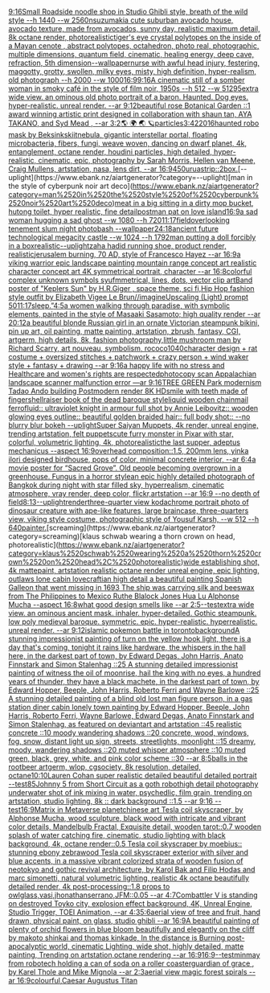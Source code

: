 [9:16](https://www.ebank.nz/aiartgenerator?category=9%3A16)[Small Roadside noodle shop  in Studio Ghibli style, breath of the wild style  --h 1440  --w 2560](https://www.ebank.nz/aiartgenerator?category=Small%2520Roadside%2520noodle%2520shop%2520%2520in%2520Studio%2520Ghibli%2520style%2C%2520breath%2520of%2520the%2520wild%2520style%2520%2520--h%25201440%2520%2520--w%25202560)[nsuzumaki](https://www.ebank.nz/aiartgenerator?category=nsuzumaki)[a cute suburban avocado house, avocado texture, made from avocados, sunny day, realistic maximum detail, 8k octane render, photorealistic](https://www.ebank.nz/aiartgenerator?category=a%2520cute%2520suburban%2520avocado%2520house%2C%2520avocado%2520texture%2C%2520made%2520from%2520avocados%2C%2520sunny%2520day%2C%2520realistic%2520maximum%2520detail%2C%25208k%2520octane%2520render%2C%2520photorealistic)[tiger's eye crystal polytopes on the inside of a Mayan cenote , abstract polytopes, octahedron, photo real, photographic, multiple dimensions, quantum field, cinematic, healing energy, deep cave, refraction, 5th dimension](https://www.ebank.nz/aiartgenerator?category=tiger%27s%2520eye%2520crystal%2520polytopes%2520on%2520the%2520inside%2520of%2520a%2520Mayan%2520cenote%2520%2C%2520abstract%2520polytopes%2C%2520octahedron%2C%2520photo%2520real%2C%2520photographic%2C%2520multiple%2520dimensions%2C%2520quantum%2520field%2C%2520cinematic%2C%2520healing%2520energy%2C%2520deep%2520cave%2C%2520refraction%2C%25205th%2520dimension)[--wallpaper](https://www.ebank.nz/aiartgenerator?category=--wallpaper)[nurse with awful head injury, festering, maggotty, grotty, swollen, milky eyes, misty, high definition, hyper-realism, old photograph --h 2000 --w 1000](https://www.ebank.nz/aiartgenerator?category=nurse%2520with%2520awful%2520head%2520injury%2C%2520festering%2C%2520maggotty%2C%2520grotty%2C%2520swollen%2C%2520milky%2520eyes%2C%2520misty%2C%2520high%2520definition%2C%2520hyper-realism%2C%2520old%2520photograph%2520--h%25202000%2520--w%25201000)[16:9](https://www.ebank.nz/aiartgenerator?category=16%3A9)[9:16](https://www.ebank.nz/aiartgenerator?category=9%3A16)[A cinematic still of a somber woman in smoky café in the style of film noir, 1950s --h 512 --w 512](https://www.ebank.nz/aiartgenerator?category=A%2520cinematic%2520still%2520of%2520a%2520somber%2520woman%2520in%2520smoky%2520caf%C3%A9%2520in%2520the%2520style%2520of%2520film%2520noir%2C%25201950s%2520--h%2520512%2520--w%2520512)[95](https://www.ebank.nz/aiartgenerator?category=95)[extra wide view. an ominous old photo portrait of a baron. Haunted. Dog eyes. hyper-realistic. unreal render. --ar 9:12](https://www.ebank.nz/aiartgenerator?category=extra%2520wide%2520view.%2520an%2520ominous%2520old%2520photo%2520portrait%2520of%2520a%2520baron.%2520Haunted.%2520Dog%2520eyes.%2520hyper-realistic.%2520unreal%2520render.%2520--ar%25209%3A12)[beautiful rose Botanical Garden  ::1 award winning artistic print designed in collaboration with shaun tan, AYA TAKANO, and Syd Mead , --ar 3:2](https://www.ebank.nz/aiartgenerator?category=beautiful%2520rose%2520Botanical%2520Garden%2520%2520%3A%3A1%2520award%2520winning%2520artistic%2520print%2520designed%2520in%2520collaboration%2520with%2520shaun%2520tan%2C%2520AYA%2520TAKANO%2C%2520and%2520Syd%2520Mead%2520%2C%2520--ar%25203%3A2)[🌎 🌍 🌏 🪐](https://www.ebank.nz/aiartgenerator?category=%F0%9F%8C%8E%2520%F0%9F%8C%8D%2520%F0%9F%8C%8F%2520%F0%9F%AA%90)[particles](https://www.ebank.nz/aiartgenerator?category=particles)[3:4](https://www.ebank.nz/aiartgenerator?category=3%3A4)[22016](https://www.ebank.nz/aiartgenerator?category=22016)[haunted robo mask by Beksinkski](https://www.ebank.nz/aiartgenerator?category=haunted%2520robo%2520mask%2520by%2520Beksinkski)[it](https://www.ebank.nz/aiartgenerator?category=it)[nebula, gigantic interstellar portal, floating microbacteria, fibers, fungi, weave woven, dancing on dwarf planet, 4k, entanglement, octane render, houdini particles, high detailed, hyper-realistic, cinematic, epic, photography by Sarah Morris, Hellen van Meene, Craig Mullens, artstation, nasa, lens dirt, --ar 16:9](https://www.ebank.nz/aiartgenerator?category=nebula%2C%2520gigantic%2520interstellar%2520portal%2C%2520floating%2520microbacteria%2C%2520fibers%2C%2520fungi%2C%2520weave%2520woven%2C%2520dancing%2520on%2520dwarf%2520planet%2C%25204k%2C%2520entanglement%2C%2520octane%2520render%2C%2520houdini%2520particles%2C%2520high%2520detailed%2C%2520hyper-realistic%2C%2520cinematic%2C%2520epic%2C%2520photography%2520by%2520Sarah%2520Morris%2C%2520Hellen%2520van%2520Meene%2C%2520Craig%2520Mullens%2C%2520artstation%2C%2520nasa%2C%2520lens%2520dirt%2C%2520--ar%252016%3A9)[450](https://www.ebank.nz/aiartgenerator?category=450)[urua](https://www.ebank.nz/aiartgenerator?category=urua)[strip::2](https://www.ebank.nz/aiartgenerator?category=strip%3A%3A2)[box.](https://www.ebank.nz/aiartgenerator?category=box.)[--uplight](https://www.ebank.nz/aiartgenerator?category=--uplight)[man in the style of cyberpunk noir art deco](https://www.ebank.nz/aiartgenerator?category=man%2520in%2520the%2520style%2520of%2520cyberpunk%2520noir%2520art%2520deco)[meat in a big sitting in a dirty mop bucket, hutong toilet, hyper realistic, fine detail](https://www.ebank.nz/aiartgenerator?category=meat%2520in%2520a%2520big%2520sitting%2520in%2520a%2520dirty%2520mop%2520bucket%2C%2520hutong%2520toilet%2C%2520hyper%2520realistic%2C%2520fine%2520detail)[postman pat on love island](https://www.ebank.nz/aiartgenerator?category=postman%2520pat%2520on%2520love%2520island)[16:9](https://www.ebank.nz/aiartgenerator?category=16%3A9)[a sad woman hugging a sad ghost --w 1080 --h 720](https://www.ebank.nz/aiartgenerator?category=a%2520sad%2520woman%2520hugging%2520a%2520sad%2520ghost%2520--w%25201080%2520--h%2520720)[11:17](https://www.ebank.nz/aiartgenerator?category=11%3A17)[field](https://www.ebank.nz/aiartgenerator?category=field)[overlooking tenement slum night photobash --wallpaper](https://www.ebank.nz/aiartgenerator?category=overlooking%2520tenement%2520slum%2520night%2520photobash%2520--wallpaper)[24:18](https://www.ebank.nz/aiartgenerator?category=24%3A18)[ancient future technological megacity castle --w 1024 --h 1792](https://www.ebank.nz/aiartgenerator?category=ancient%2520future%2520technological%2520megacity%2520castle%2520--w%25201024%2520--h%25201792)[man putting a doll forcibly in a box](https://www.ebank.nz/aiartgenerator?category=man%2520putting%2520a%2520doll%2520forcibly%2520in%2520a%2520box)[realistic](https://www.ebank.nz/aiartgenerator?category=realistic)[--uplight](https://www.ebank.nz/aiartgenerator?category=--uplight)[zaha hadid running shoe, product render, realistic](https://www.ebank.nz/aiartgenerator?category=zaha%2520hadid%2520running%2520shoe%2C%2520product%2520render%2C%2520realistic)[jerusalem burning, 70 AD, style of Francesco Hayez --ar 16:9](https://www.ebank.nz/aiartgenerator?category=jerusalem%2520burning%2C%252070%2520AD%2C%2520style%2520of%2520Francesco%2520Hayez%2520--ar%252016%3A9)[a viking warrior epic landscape painting mountain range concept art realistic character concept art 4K symmetrical portrait, character --ar 16:8](https://www.ebank.nz/aiartgenerator?category=a%2520viking%2520warrior%2520epic%2520landscape%2520painting%2520mountain%2520range%2520concept%2520art%2520realistic%2520character%2520concept%2520art%25204K%2520symmetrical%2520portrait%2C%2520character%2520--ar%252016%3A8)[colorful complex unknown symbols syufmmetrical, lines, dots, vector clip art](https://www.ebank.nz/aiartgenerator?category=colorful%2520complex%2520unknown%2520symbols%2520syufmmetrical%2C%2520lines%2C%2520dots%2C%2520vector%2520clip%2520art)[Band poster of "Keplers Sun" by H.R.Giger , space theme, sci fi,](https://www.ebank.nz/aiartgenerator?category=Band%2520poster%2520of%2520%22Keplers%2520Sun%22%2520by%2520H.R.Giger%2520%2C%2520space%2520theme%2C%2520sci%2520fi%2C)[Hip Hop fashion style outfit by Elizabeth Vigee Le Brun](https://www.ebank.nz/aiartgenerator?category=Hip%2520Hop%2520fashion%2520style%2520outfit%2520by%2520Elizabeth%2520Vigee%2520Le%2520Brun)[//imagineUpscaling (Light) prompt 50](https://www.ebank.nz/aiartgenerator?category=//imagineUpscaling%2520%28Light%29%2520prompt%252050)[11:17](https://www.ebank.nz/aiartgenerator?category=11%3A17)[sleep.”](https://www.ebank.nz/aiartgenerator?category=sleep.%E2%80%9D)[4:5](https://www.ebank.nz/aiartgenerator?category=4%3A5)[a women walking through paradise, with symbolic elements, painted in the style of Masaaki Sasamoto; high quality render --ar 20:12](https://www.ebank.nz/aiartgenerator?category=a%2520women%2520walking%2520through%2520paradise%2C%2520with%2520symbolic%2520elements%2C%2520painted%2520in%2520the%2520style%2520of%2520Masaaki%2520Sasamoto%3B%2520high%2520quality%2520render%2520--ar%252020%3A12)[a beautiful blonde Russian girl in an ornate Victorian steampunk bikini, pin up art, oil painting, matte painting, artstation, zbrush, fantasy, CGI, artgerm, high details, 8k, fashion photography,](https://www.ebank.nz/aiartgenerator?category=a%2520beautiful%2520blonde%2520Russian%2520girl%2520in%2520an%2520ornate%2520Victorian%2520steampunk%2520bikini%2C%2520pin%2520up%2520art%2C%2520oil%2520painting%2C%2520matte%2520painting%2C%2520artstation%2C%2520zbrush%2C%2520fantasy%2C%2520CGI%2C%2520artgerm%2C%2520high%2520details%2C%25208k%2C%2520fashion%2520photography%2C)[little mushroom man by Richard Scarry, art nouveau, symbolism, rococo](https://www.ebank.nz/aiartgenerator?category=little%2520mushroom%2520man%2520by%2520Richard%2520Scarry%2C%2520art%2520nouveau%2C%2520symbolism%2C%2520rococo)[1040](https://www.ebank.nz/aiartgenerator?category=1040)[character design + rat costume + oversized stitches + patchwork + crazy person + wind waker style + fantasy + drawing --ar 9:16](https://www.ebank.nz/aiartgenerator?category=character%2520design%2520%2B%2520rat%2520costume%2520%2B%2520oversized%2520stitches%2520%2B%2520patchwork%2520%2B%2520crazy%2520person%2520%2B%2520wind%2520waker%2520style%2520%2B%2520fantasy%2520%2B%2520drawing%2520--ar%25209%3A16)[a happy life with no stress and Healthcare and women's rights are respected](https://www.ebank.nz/aiartgenerator?category=a%2520happy%2520life%2520with%2520no%2520stress%2520and%2520Healthcare%2520and%2520women%27s%2520rights%2520are%2520respected)[photocopy scan Appalachian landscape scanner malfunction error —ar 9:16](https://www.ebank.nz/aiartgenerator?category=photocopy%2520scan%2520Appalachian%2520landscape%2520scanner%2520malfunction%2520error%2520%E2%80%94ar%25209%3A16)[TREE GREEN Park modernism Tadao Ando building Postmodern render 8K HD](https://www.ebank.nz/aiartgenerator?category=TREE%2520GREEN%2520Park%2520modernism%2520Tadao%2520Ando%2520building%2520Postmodern%2520render%25208K%2520HD)[smile with teeth made of fingers](https://www.ebank.nz/aiartgenerator?category=smile%2520with%2520teeth%2520made%2520of%2520fingers)[hellraiser book of the dead baroque style](https://www.ebank.nz/aiartgenerator?category=hellraiser%2520book%2520of%2520the%2520dead%2520baroque%2520style)[liquid wooden chainmail ferrofluid:: ultraviolet knight in armour full shot by Annie Leibovitz:: wooden glowing eyes outline:: beautiful golden braided hair:: full body shot:: --no blurry blur bokeh --uplight](https://www.ebank.nz/aiartgenerator?category=liquid%2520wooden%2520chainmail%2520ferrofluid%3A%3A%2520ultraviolet%2520knight%2520in%2520armour%2520full%2520shot%2520by%2520Annie%2520Leibovitz%3A%3A%2520wooden%2520glowing%2520eyes%2520outline%3A%3A%2520beautiful%2520golden%2520braided%2520hair%3A%3A%2520full%2520body%2520shot%3A%3A%2520--no%2520blurry%2520blur%2520bokeh%2520--uplight)[Super Saiyan Muppets, 4k render, unreal engine, trending artstation, felt puppets](https://www.ebank.nz/aiartgenerator?category=Super%2520Saiyan%2520Muppets%2C%25204k%2520render%2C%2520unreal%2520engine%2C%2520trending%2520artstation%2C%2520felt%2520puppets)[cute furry monster in Pixar with star, colorful, volumetric lighting, 4k, photorealistic](https://www.ebank.nz/aiartgenerator?category=cute%2520furry%2520monster%2520in%2520Pixar%2520with%2520star%2C%2520colorful%2C%2520volumetric%2520lighting%2C%25204k%2C%2520photorealistic)[the last supper, adeptus mechanicus --aspect 16:9](https://www.ebank.nz/aiartgenerator?category=the%2520last%2520supper%2C%2520adeptus%2520mechanicus%2520--aspect%252016%3A9)[overhead composition::1.5, 200mm lens, yinka ilori designed birdhouse, pops of color, minimal concrete interior, --ar 6:4](https://www.ebank.nz/aiartgenerator?category=overhead%2520composition%3A%3A1.5%2C%2520200mm%2520lens%2C%2520yinka%2520ilori%2520designed%2520birdhouse%2C%2520pops%2520of%2520color%2C%2520minimal%2520concrete%2520interior%2C%2520--ar%25206%3A4)[a movie poster for “Sacred Grove”. Old people becoming overgrown in a greenhouse. Fungus in a horror style](https://www.ebank.nz/aiartgenerator?category=a%2520movie%2520poster%2520for%2520%E2%80%9CSacred%2520Grove%E2%80%9D.%2520Old%2520people%2520becoming%2520overgrown%2520in%2520a%2520greenhouse.%2520Fungus%2520in%2520a%2520horror%2520style)[an epic highly detailed photograph of Bangkok during night with star filled sky, hyperrealism, cinematic atmosphere, vray render, deep color, flickr,artstation --ar 16:9 --no depth of field](https://www.ebank.nz/aiartgenerator?category=an%2520epic%2520highly%2520detailed%2520photograph%2520of%2520Bangkok%2520during%2520night%2520with%2520star%2520filled%2520sky%2C%2520hyperrealism%2C%2520cinematic%2520atmosphere%2C%2520vray%2520render%2C%2520deep%2520color%2C%2520flickr%2Cartstation%2520--ar%252016%3A9%2520--no%2520depth%2520of%2520field)[8:13](https://www.ebank.nz/aiartgenerator?category=8%3A13)[--uplight](https://www.ebank.nz/aiartgenerator?category=--uplight)[render](https://www.ebank.nz/aiartgenerator?category=render)[three-quarter view kodachrome portrait photo of dinosaur creature with ape-like features, large braincase, three-quarters view, viking style costume, photographic style of Yousuf Karsh, --w 512 --h 640](https://www.ebank.nz/aiartgenerator?category=three-quarter%2520view%2520kodachrome%2520portrait%2520photo%2520of%2520dinosaur%2520creature%2520with%2520ape-like%2520features%2C%2520large%2520braincase%2C%2520three-quarters%2520view%2C%2520viking%2520style%2520costume%2C%2520photographic%2520style%2520of%2520Yousuf%2520Karsh%2C%2520--w%2520512%2520--h%2520640)[painter.](https://www.ebank.nz/aiartgenerator?category=painter.)[screaming](https://www.ebank.nz/aiartgenerator?category=screaming)[klaus schwab wearing a thorn crown on head, photorealistic](https://www.ebank.nz/aiartgenerator?category=klaus%2520schwab%2520wearing%2520a%2520thorn%2520crown%2520on%2520head%2C%2520photorealistic)[wide establishing shot, 4k mattepaint, artstation realistic octane render unreal engine, epic lighting, outlaws lone cabin lovecraftian high detail a beautiful painting Spanish Galleon that went missing in 1693 The ship was carrying silk and beeswax from The Philippines to Mexico Ruthe Blalock Jones Hua Lu  Alphonse Mucha --aspect 16:8](https://www.ebank.nz/aiartgenerator?category=wide%2520establishing%2520shot%2C%25204k%2520mattepaint%2C%2520artstation%2520realistic%2520octane%2520render%2520unreal%2520engine%2C%2520epic%2520lighting%2C%2520outlaws%2520lone%2520cabin%2520lovecraftian%2520high%2520detail%2520a%2520beautiful%2520painting%2520Spanish%2520Galleon%2520that%2520went%2520missing%2520in%25201693%2520The%2520ship%2520was%2520carrying%2520silk%2520and%2520beeswax%2520from%2520The%2520Philippines%2520to%2520Mexico%2520Ruthe%2520Blalock%2520Jones%2520Hua%2520Lu%2520%2520Alphonse%2520Mucha%2520--aspect%252016%3A8)[what good design smells like --ar 2:5](https://www.ebank.nz/aiartgenerator?category=what%2520good%2520design%2520smells%2520like%2520--ar%25202%3A5)[--test](https://www.ebank.nz/aiartgenerator?category=--test)[extra wide view. an ominous ancient mask. inhaler. hyper-detailed. Gothic steampunk. low poly medieval baroque. symmetric. epic. hyper-realistic. hyperrealistic. unreal render. --ar 9:12](https://www.ebank.nz/aiartgenerator?category=extra%2520wide%2520view.%2520an%2520ominous%2520ancient%2520mask.%2520inhaler.%2520hyper-detailed.%2520Gothic%2520steampunk.%2520low%2520poly%2520medieval%2520baroque.%2520symmetric.%2520epic.%2520hyper-realistic.%2520hyperrealistic.%2520unreal%2520render.%2520--ar%25209%3A12)[islamic pokemon battle in toronto](https://www.ebank.nz/aiartgenerator?category=islamic%2520pokemon%2520battle%2520in%2520toronto)[background](https://www.ebank.nz/aiartgenerator?category=background)[A stunning impressionist painting of turn on the yellow hook light, there is a day that's coming, tonight it rains like hardware, the whispers in the hall here, in the darkest part of town, by Edward Degas, John Harris, Anato Finnstark and Simon Stalenhag ::25 A stunning detailed impressionist painting of witness the oil of moonrise, hail the king with no eyes, a hundred years of thunder, they have a black machete, in the darkest part of town, by Edward Hopper, Beeple, John Harris, Roberto Ferri and Wayne Barlowe ::25 A stunning detailed painting of a blind old lost man figure person, in a gas station diner cabin lonely town painting by Edward Hopper, Beeple, John Harris, Roberto Ferri, Wayne Barlowe, Edward Degas, Anato Finnstark and Simon Stalenhag, as featured on deviantart and artstation ::45 realistic concrete ::10 moody wandering shadows ::20 concrete, wood, windows, fog, snow, distant light up sign, streets, streetlights, moonlight ::15 dreamy, moody, wandering shadows ::20 muted whisper atmosphere ::10 muted green, black, grey, white, and pink color scheme ::30 --ar 8:5](https://www.ebank.nz/aiartgenerator?category=A%2520stunning%2520impressionist%2520painting%2520of%2520turn%2520on%2520the%2520yellow%2520hook%2520light%2C%2520there%2520is%2520a%2520day%2520that%27s%2520coming%2C%2520tonight%2520it%2520rains%2520like%2520hardware%2C%2520the%2520whispers%2520in%2520the%2520hall%2520here%2C%2520in%2520the%2520darkest%2520part%2520of%2520town%2C%2520by%2520Edward%2520Degas%2C%2520John%2520Harris%2C%2520Anato%2520Finnstark%2520and%2520Simon%2520Stalenhag%2520%3A%3A25%2520A%2520stunning%2520detailed%2520impressionist%2520painting%2520of%2520witness%2520the%2520oil%2520of%2520moonrise%2C%2520hail%2520the%2520king%2520with%2520no%2520eyes%2C%2520a%2520hundred%2520years%2520of%2520thunder%2C%2520they%2520have%2520a%2520black%2520machete%2C%2520in%2520the%2520darkest%2520part%2520of%2520town%2C%2520by%2520Edward%2520Hopper%2C%2520Beeple%2C%2520John%2520Harris%2C%2520Roberto%2520Ferri%2520and%2520Wayne%2520Barlowe%2520%3A%3A25%2520A%2520stunning%2520detailed%2520painting%2520of%2520a%2520blind%2520old%2520lost%2520man%2520figure%2520person%2C%2520in%2520a%2520gas%2520station%2520diner%2520cabin%2520lonely%2520town%2520painting%2520by%2520Edward%2520Hopper%2C%2520Beeple%2C%2520John%2520Harris%2C%2520Roberto%2520Ferri%2C%2520Wayne%2520Barlowe%2C%2520Edward%2520Degas%2C%2520Anato%2520Finnstark%2520and%2520Simon%2520Stalenhag%2C%2520as%2520featured%2520on%2520deviantart%2520and%2520artstation%2520%3A%3A45%2520realistic%2520concrete%2520%3A%3A10%2520moody%2520wandering%2520shadows%2520%3A%3A20%2520concrete%2C%2520wood%2C%2520windows%2C%2520fog%2C%2520snow%2C%2520distant%2520light%2520up%2520sign%2C%2520streets%2C%2520streetlights%2C%2520moonlight%2520%3A%3A15%2520dreamy%2C%2520moody%2C%2520wandering%2520shadows%2520%3A%3A20%2520muted%2520whisper%2520atmosphere%2520%3A%3A10%2520muted%2520green%2C%2520black%2C%2520grey%2C%2520white%2C%2520and%2520pink%2520color%2520scheme%2520%3A%3A30%2520--ar%25208%3A5)[balls in the rootbeer artgerm, wlop, cgsociety, 8k resolution, detailed, octane](https://www.ebank.nz/aiartgenerator?category=balls%2520in%2520the%2520rootbeer%2520artgerm%2C%2520wlop%2C%2520cgsociety%2C%25208k%2520resolution%2C%2520detailed%2C%2520octane)[10:10](https://www.ebank.nz/aiartgenerator?category=10%3A10)[Lauren Cohan super realistic detailed beautiful detailed portrait --test](https://www.ebank.nz/aiartgenerator?category=Lauren%2520Cohan%2520super%2520realistic%2520detailed%2520beautiful%2520detailed%2520portrait%2520--test)[85](https://www.ebank.nz/aiartgenerator?category=85)[Johnny 5 from Short Circuit as a goth robot](https://www.ebank.nz/aiartgenerator?category=Johnny%25205%2520from%2520Short%2520Circuit%2520as%2520a%2520goth%2520robot)[high detail photography underwater shot of ink mixing in water, psychedlic, film grain, trending on artstation, studio lighting, 8k :: dark background ::1.5 --ar 9:16 --test](https://www.ebank.nz/aiartgenerator?category=high%2520detail%2520photography%2520underwater%2520shot%2520of%2520ink%2520mixing%2520in%2520water%2C%2520psychedlic%2C%2520film%2520grain%2C%2520trending%2520on%2520artstation%2C%2520studio%2520lighting%2C%25208k%2520%3A%3A%2520dark%2520background%2520%3A%3A1.5%2520--ar%25209%3A16%2520--test)[16:9](https://www.ebank.nz/aiartgenerator?category=16%3A9)[Matrix in Metaverse planet](https://www.ebank.nz/aiartgenerator?category=Matrix%2520in%2520Metaverse%2520planet)[chinese art Tesla coil skyscraper, by Alphonse Mucha, wood sculpture, black wood with intricate and vibrant color details, Mandelbulb Fractal, Exquisite detail, wooden tarot::0.7 wooden splash of water catching fire, cinematic, studio lighting with black background, 4k, octane render::0.5 Tesla coil skyscraper by moebius:: stunning ebony zebrawood Tesla coil skyscraper exterior with silver and blue accents, in a massive vibrant colorized strata of wooden fusion of neotokyo and gothic revival architecture, by Karol Bak and Filip Hodas and marc simonetti, natural volumetric lighting, realistic 4k octane beautifully detailed render, 4k post-processing::1.8 props to owlglass,vasi,jhonathanserrano,JFM::0.05 --ar 4:7](https://www.ebank.nz/aiartgenerator?category=chinese%2520art%2520Tesla%2520coil%2520skyscraper%2C%2520by%2520Alphonse%2520Mucha%2C%2520wood%2520sculpture%2C%2520black%2520wood%2520with%2520intricate%2520and%2520vibrant%2520color%2520details%2C%2520Mandelbulb%2520Fractal%2C%2520Exquisite%2520detail%2C%2520wooden%2520tarot%3A%3A0.7%2520wooden%2520splash%2520of%2520water%2520catching%2520fire%2C%2520cinematic%2C%2520studio%2520lighting%2520with%2520black%2520background%2C%25204k%2C%2520octane%2520render%3A%3A0.5%2520Tesla%2520coil%2520skyscraper%2520by%2520moebius%3A%3A%2520stunning%2520ebony%2520zebrawood%2520Tesla%2520coil%2520skyscraper%2520exterior%2520with%2520silver%2520and%2520blue%2520accents%2C%2520in%2520a%2520massive%2520vibrant%2520colorized%2520strata%2520of%2520wooden%2520fusion%2520of%2520neotokyo%2520and%2520gothic%2520revival%2520architecture%2C%2520by%2520Karol%2520Bak%2520and%2520Filip%2520Hodas%2520and%2520marc%2520simonetti%2C%2520natural%2520volumetric%2520lighting%2C%2520realistic%25204k%2520octane%2520beautifully%2520detailed%2520render%2C%25204k%2520post-processing%3A%3A1.8%2520props%2520to%2520owlglass%2Cvasi%2Cjhonathanserrano%2CJFM%3A%3A0.05%2520--ar%25204%3A7)[Combattler V  is standing on destroyed Toyko city, explosion effect background, 4K, Unreal Engine, Studio Trigger, TOEI Animation, --ar 4:3](https://www.ebank.nz/aiartgenerator?category=Combattler%2520V%2520%2520is%2520standing%2520on%2520destroyed%2520Toyko%2520city%2C%2520explosion%2520effect%2520background%2C%25204K%2C%2520Unreal%2520Engine%2C%2520Studio%2520Trigger%2C%2520TOEI%2520Animation%2C%2520--ar%25204%3A3)[5:6](https://www.ebank.nz/aiartgenerator?category=5%3A6)[aerial view of tree and fruit, hand drawn, physical paint, on glass, studio ghibli --ar 16:9](https://www.ebank.nz/aiartgenerator?category=aerial%2520view%2520of%2520tree%2520and%2520fruit%2C%2520hand%2520drawn%2C%2520physical%2520paint%2C%2520on%2520glass%2C%2520studio%2520ghibli%2520--ar%252016%3A9)[A beautiful painting of plenty of orchid flowers in blue bloom beautifully and elegantly on the cliff by makoto shinkai and thomas kinkade, In the distance is Burning post-apocalyptic world, cinematic Lighting, wide shot, highly detailed, matte painting, Trending on artstation,octane rendering --ar 16:9](https://www.ebank.nz/aiartgenerator?category=A%2520beautiful%2520painting%2520of%2520plenty%2520of%2520orchid%2520flowers%2520in%2520blue%2520bloom%2520beautifully%2520and%2520elegantly%2520on%2520the%2520cliff%2520by%2520makoto%2520shinkai%2520and%2520thomas%2520kinkade%2C%2520In%2520the%2520distance%2520is%2520Burning%2520post-apocalyptic%2520world%2C%2520cinematic%2520Lighting%2C%2520wide%2520shot%2C%2520highly%2520detailed%2C%2520matte%2520painting%2C%2520Trending%2520on%2520artstation%2Coctane%2520rendering%2520--ar%252016%3A9)[16:9](https://www.ebank.nz/aiartgenerator?category=16%3A9)[--test](https://www.ebank.nz/aiartgenerator?category=--test)[minmay from robotech holding a can of soda on a roller coaster](https://www.ebank.nz/aiartgenerator?category=minmay%2520from%2520robotech%2520holding%2520a%2520can%2520of%2520soda%2520on%2520a%2520roller%2520coaster)[guardian of grace , by Karel Thole and Mike Mignola --ar 2:3](https://www.ebank.nz/aiartgenerator?category=guardian%2520of%2520grace%2520%2C%2520by%2520Karel%2520Thole%2520and%2520Mike%2520Mignola%2520--ar%25202%3A3)[aerial view magic forest spirals --ar 16:9](https://www.ebank.nz/aiartgenerator?category=aerial%2520view%2520magic%2520forest%2520spirals%2520--ar%252016%3A9)[colourful,](https://www.ebank.nz/aiartgenerator?category=colourful%2C)[](https://www.ebank.nz/aiartgenerator?category=)[Caesar Augustus Titan](https://www.ebank.nz/aiartgenerator?category=Caesar%2520Augustus%2520Titan)